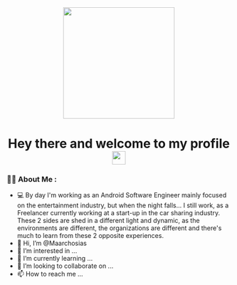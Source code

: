 <div id="header" align="center">
  <img src="https://media.giphy.com/media/CuuSHzuc0O166MRfjt/giphy.gif" width="250"/>
</div>

<h1 align="center">
  Hey there and welcome to my profile
  <img src="https://media.giphy.com/media/hvRJCLFzcasrR4ia7z/giphy.gif" width="30px"/>
</h1>

### :man_technologist: About Me :

- :computer: By day I'm working as an Android Software Engineer mainly focused on the entertainment industry, but when the night falls... I still work, as a Freelancer currently working at a start-up in the car sharing industry. These 2 sides are shed in a different light and dynamic, as the environments are different, the organizations are different and there's much to learn from these 2 opposite experiences.
- 👋 Hi, I’m @Maarchosias
- 👀 I’m interested in ...
- 🌱 I’m currently learning ...
- 💞️ I’m looking to collaborate on ...
- 📫 How to reach me ...

<!---
Maarchosias/Maarchosias is a ✨ special ✨ repository because its `README.md` (this file) appears on your GitHub profile.
You can click the Preview link to take a look at your changes.
--->
